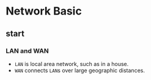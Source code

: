 # Network Basic

## start

### LAN and WAN

- `LAN` is local area network, such as in a house.
- `WAN` connects `LAN`s over large geographic distances.

### 